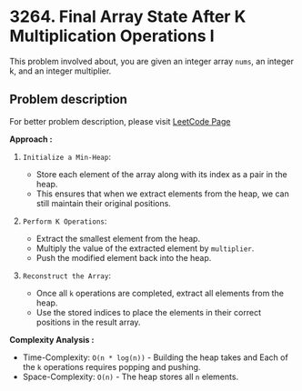# 3264. Final Array State After K Multiplication Operations I

This problem involved about, you are given an integer array `nums`, an integer k, and an integer multiplier.

## Problem description

For better problem description, please visit [LeetCode Page](https://leetcode.com/problems/final-array-state-after-k-multiplication-operations-i/description/)

**Approach :**<br/>

1. `Initialize a Min-Heap`:

    - Store each element of the array along with its index as a pair in the heap.
    - This ensures that when we extract elements from the heap, we can still maintain their original positions.

2. `Perform K Operations`:

    - Extract the smallest element from the heap.
    - Multiply the value of the extracted element by `multiplier`.
    - Push the modified element back into the heap.

3. `Reconstruct the Array`:
    - Once all `k` operations are completed, extract all elements from the heap.
    - Use the stored indices to place the elements in their correct positions in the result array.

**Complexity Analysis :**<br/>

-   Time-Complexity: `O(n * log(n))` - Building the heap takes and Each of the `k` operations requires popping and pushing.
-   Space-Complexity: `O(n)` - The heap stores all `n` elements.
